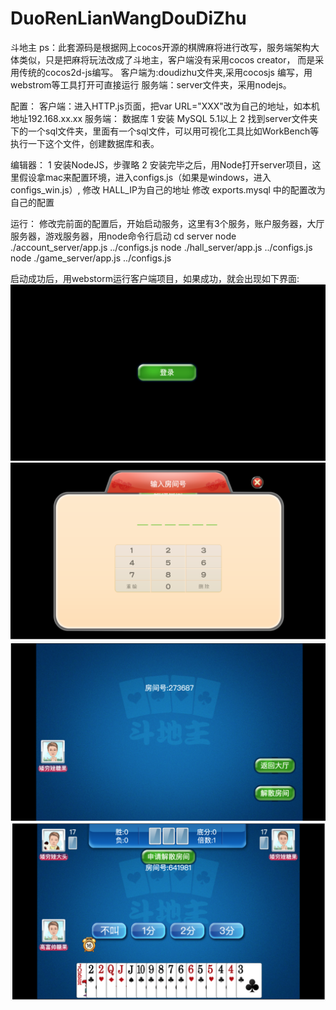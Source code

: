 # DuoRenLianWangDouDiZhu
斗地主
ps：此套源码是根据网上cocos开源的棋牌麻将进行改写，服务端架构大体类似，只是把麻将玩法改成了斗地主，客户端没有采用cocos creator，
而是采用传统的cocos2d-js编写。
客户端为:doudizhu文件夹,采用cocosjs 编写，用webstrom等工具打开可直接运行
服务端：server文件夹，采用nodejs。

配置：
客户端：进入HTTP.js页面，把var URL="XXX"改为自己的地址，如本机地址192.168.xx.xx
服务端：
   数据库
   1 安装 MySQL 5.1以上
   2 找到server文件夹下的一个sql文件夹，里面有一个sql文件，可以用可视化工具比如WorkBench等执行一下这个文件，创建数据库和表。
 
   编辑器：
   1 安装NodeJS，步骤略
   2 安装完毕之后，用Node打开server项目，这里假设拿mac来配置环境，进入configs.js（如果是windows，进入configs_win.js）,
   修改 HALL_IP为自己的地址
   修改 exports.mysql 中的配置改为自己的配置
   
   运行：
   修改完前面的配置后，开始启动服务，这里有3个服务，账户服务器，大厅服务器，游戏服务器，用node命令行启动
   cd server
   node ./account_server/app.js ../configs.js 
   node ./hall_server/app.js ../configs.js 
   node ./game_server/app.js ../configs.js 
   
   启动成功后，用webstorm运行客户端项目，如果成功，就会出现如下界面:
  ![图片说明1](https://github.com/JerryXu008/DuoRenLianWangDouDiZhu/blob/master/pic/1.png)
  ![图片说明2](https://github.com/JerryXu008/DuoRenLianWangDouDiZhu/blob/master/pic/2.png)
  ![图片说明3](https://github.com/JerryXu008/DuoRenLianWangDouDiZhu/blob/master/pic/3.png)
  ![图片说明4](https://github.com/JerryXu008/DuoRenLianWangDouDiZhu/blob/master/pic/4.png)
